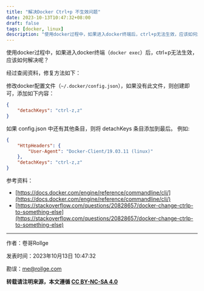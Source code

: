 ```yaml
---
title: "解决Docker Ctrl+p 不生效问题"
date: 2023-10-13T10:47:32+08:00
draft: false
tags: [docker, linux]
description: "使用docker过程中，如果进入docker终端后，ctrl+p无法生效，应该如何解决呢？"
---
```


使用docker过程中，如果进入docker终端（`docker exec`）后，ctrl+p无法生效，应该如何解决呢？

经过查阅资料，修复方法如下：

修改docker配置文件（`~/.docker/config.json`），如果没有此文件，则创建即可，添加如下内容：

```json
{
    "detachKeys": "ctrl-z,z"
}
```

如果 config.json 中还有其他条目，则将 detachKeys 条目添加到最后。
例如:

```json
{
    "HttpHeaders": {
        "User-Agent": "Docker-Client/19.03.11 (linux)"
    },
    "detachKeys": "ctrl-z,z"
}
```


参考资料：

- [https://docs.docker.com/engine/reference/commandline/cli/](https://docs.docker.com/engine/reference/commandline/cli/)
- [https://stackoverflow.com/questions/20828657/docker-change-ctrlp-to-something-else](https://stackoverflow.com/questions/20828657/docker-change-ctrlp-to-something-else)


---
作者：卷哥Rollge

发表时间：2023年10月13日 10:47:32

勘误：[me@rollge.com](mailto:me@rollge.com)

**转载请注明来源，本文遵循 [CC BY-NC-SA 4.0](https://creativecommons.org/licenses/by-nc-sa/4.0/deed.zh)**
